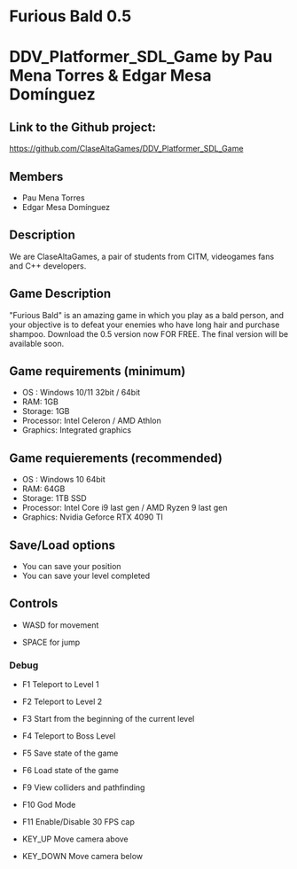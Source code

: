 # Furious Bald 0.5
# DDV_Platformer_SDL_Game by Pau Mena Torres & Edgar Mesa Domínguez

## Link to the Github project:
https://github.com/ClaseAltaGames/DDV_Platformer_SDL_Game

## Members
- Pau Mena Torres
- Edgar Mesa Domínguez

## Description
We are ClaseAltaGames, a pair of students from CITM, videogames fans and C++ developers.

## Game Description
"Furious Bald" is an amazing game in which you play as a bald person, and your objective is to defeat your enemies who have long hair and purchase shampoo. Download the 0.5 version now FOR FREE. The final version will be available soon.

## Game requirements (minimum)
- OS : Windows 10/11 32bit / 64bit
- RAM: 1GB
- Storage: 1GB 
- Processor: Intel Celeron / AMD Athlon
- Graphics: Integrated graphics

## Game requierements (recommended)
- OS : Windows 10 64bit 
- RAM: 64GB
- Storage: 1TB SSD
- Processor: Intel Core i9 last gen / AMD Ryzen 9 last gen
- Graphics: Nvidia Geforce RTX 4090 TI

## Save/Load options
- You can save your position
- You can save your level completed

## Controls
- WASD for movement
    
- SPACE for jump

### Debug    
- F1 Teleport to Level 1

- F2 Teleport to Level 2

- F3 Start from the beginning of the current level

- F4 Teleport to Boss Level

- F5 Save state of the game

- F6 Load state of the game

- F9 View colliders and pathfinding 

- F10 God Mode 

- F11 Enable/Disable 30 FPS cap

- KEY_UP Move camera above

- KEY_DOWN Move camera below
